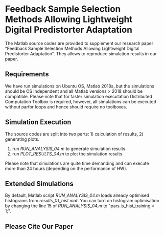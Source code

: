 # Feedback Sample Selection Methods Allowing Lightweight Digital Predistorter Adaptation

The Matlab source codes are provided to supplement our research paper
"Feedback Sample Selection Methods Allowing Lightweight Digital
Predistorter Adaptation". They allows to reproduce simulation results
in our paper.

## Requirements

We have run simulations on Ubuntu OS, Matlab 2018a, but the
simulations should be OS independent and all Matlab versions > 2018 should
be compatible. Please note that for faster simulation executation
Distributed Computation Toolbox is required, however, all simulations
can be executed without parfor loops and hence should require no
toolboxes.

## Simulation Execution

The source codes are split into two parts: 1) calculation of
results, 2) generating plots.

1) run *RUN_ANALYSIS_04.m* to generate simulation results
2) run *PLOT_RESULTS_04.m* to plot the simulation results

Please note that simulations are quite time demanding and can execute
more than 24 hours (depending on the performance of HW).

## Extended Simulations

By default, Matlab script *RUN_ANALYSIS_04.m* loads already optimised
histograms from *results_01_hist.mat*. You can turn on histogram
optimisation by changing the line 15 of *RUN_ANALYSIS_04.m* to
"pars.is_hist_training = 1;".


## Please Cite Our Paper
